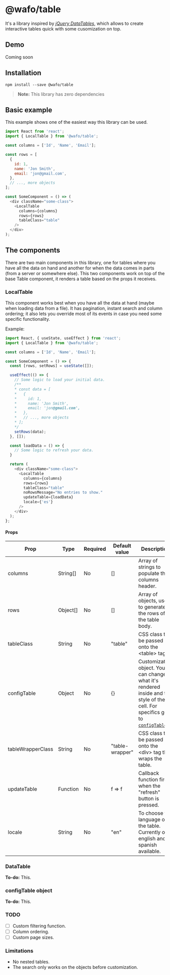 # @wafo/table
It's a library inspired by *[jQuery DataTables](https://datatables.net/)*, which allows to create interactive tables quick with some cusomization on top.

## Demo
Coming soon

## Installation
    npm install --save @wafo/table

> **Note:** This library has zero dependencies

## Basic example
This example shows one of the easiest way this library can be used.

```javascript
import React from 'react';
import { LocalTable } from '@wafo/table';

const columns = ['Id', 'Name', 'Email'];

const rows = [
  {
    id: 1,
    name: 'Jon Smith',
    email: 'jon@gmail.com',
  },
  // ..., more objects
];

const SomeComponent = () => (
  <div className="some-class">
    <LocalTable
      columns={columns}
      rows={rows}
      tableClass="table"
    />
  </div>
);
```

## The components

There are two main components in this library, one for tables where you have all the data on hand and another for when the data comes in parts (from a server or somewhere else). This two components work on top of the base Table component, it renders a table based on the props it receives.

### LocalTable
This component works best when you have all the data at hand (maybe when loading data from a file). It has pagination, instant search and column ordering; it also lets you override most of its events in case you need some specific functionality.

Example:
```javascript
import React, { useState, useEffect } from 'react';
import { LocalTable } from '@wafo/table';

const columns = ['Id', 'Name', 'Email'];

const SomeComponent = () => {
  const [rows, setRows] = useState([]);

  useEffect(() => {
    // Some logic to load your initial data.
    /**
    * const data = [
    *   {
    *     id: 1,
    *     name: 'Jon Smith',
    *     email: 'jon@gmail.com',
    *   },
    *   // ..., more objects
    * ];
    */
    setRows(data);
  }, []);

  const loadData = () => {
    // Some logic to refresh your data.
  }

  return (
    <div className="some-class">
      <LocalTable
        columns={columns}
        rows={rows}
        tableClass="table"
        noRowsMessage="No entries to show."
        updateTable={loadData}
        locale={'es'}
      />
    </div>
  );
};
```

#### Props
| Prop | Type | Required | Default value | Description |
|--|--|--|--|--|
| columns | String[] | No | [] | Array of strings to populate the columns header. |
| rows | Object[] | No | [] | Array of objects, used to generate all the rows of the table body. |
| tableClass | String | No | "table" | CSS class to be passed onto the <table\> tag. |
| configTable | Object | No | {} | Customization object. You can change what it's rendered inside and the style of the cell. For specifics go to [`configTable`](#configtable-object). |
| tableWrapperClass | String | No | "table-wrapper" | CSS class to be passed onto the <div\> tag that wraps the table. |
| updateTable | Function | No | f => f | Callback function fired when the "refresh" button is pressed. |
| locale | String | No | "en" | To choose the language of the table. Currently only english and spanish available. |

### DataTable

**To-do:** This.

### configTable object

**To-do:** This.

### TODO

- [ ] Custom filtering function.
- [ ] Column ordering.
- [ ] Custom page sizes.

### Limitations
 - No nested tables.
 - The search only works on the objects before customization.